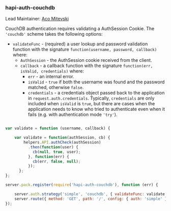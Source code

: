 ### hapi-auth-couchdb

Lead Maintainer: [Aco Mitevski](https://github.com/amitevski)

CouchDB authentication requires validating a AuthSession Cookie. The `'couchdb'` scheme takes the following options:

- `validateFunc` - (required) a user lookup and password validation function with the signature `function(username, password, callback)` where:
    - `AuthSession` - the AuthSession cookie received from the client.
    - `callback` - a callback function with the signature `function(err, isValid, credentials)` where:
        - `err` - an internal error.
        - `isValid` - `true` if both the username was found and the password matched, otherwise `false`.
        - `credentials` - a credentials object passed back to the application in `request.auth.credentials`. Typically, `credentials` are only
          included when `isValid` is `true`, but there are cases when the application needs to know who tried to authenticate even when it fails
          (e.g. with authentication mode `'try'`).

```javascript

var validate = function (username, callback) {

    var validate = function(authSession, cb) {
        helpers.API.authCheck(authSession)
          .then(function(user) {
            cb(null, true, user);
          }, function(err) {
            cb(err, false, null);
          });
      };
};

server.pack.register(require('hapi-auth-couchdb'), function (err) {

    server.auth.strategy('simple', 'couchdb', { validateFunc: validate });
    server.route({ method: 'GET', path: '/', config: { auth: 'simple' } });
});
```
